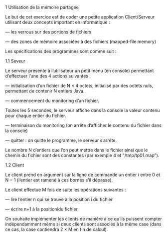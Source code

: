 1 Utilisation de la mémoire partagée

Le but de cet exercice est de coder une petite application Client/Serveur utilisant deux concepts important en informatique :

— les verrous sur des portions de fichiers

— des zones de mémoire associées à des fichiers (mapped-file memory) 

Les spécifications des programmes sont comme suit :

1.1 Seveur

Le serveur présente à l’utilisateur un petit menu (en console) permettant d’effectuer l’une des 4 actions suivantes :

— initialisation d’un fichier de N × 4 octets, initialisé par des octets nuls, permettant de contenir N entiers Java.

— commencement du monitoring d’un fichier. 

Toutes les 5 secondes, le serveur affiche dans la console la valeur contenu pour chaque entier du fichier.

— terminaison du monitoring (on arrête d’afficher le contenu du fichier dans la console)

— quitter : on quitte le programme, le serveur s’arrête.

Le nombre N d’entiers que l’on peut mettre dans le fichier ainsi que le chemin du fichier sont des constantes 
(par exemple 4 et "/tmp/tp01.map").


1.2 Client

Le client prend en argument sur la ligne de commande un entier i entre 0 et N − 1 (l’entier est ramené à ces bornes s’il dépasse). 

Le client effectue M fois de suite les opérations suivantes :

— lire l’entier n qui se trouve à la position i du fichier

— écrire n+1 à la positionidu fichier

On souhaite implémenter les clients de manière à ce qu’ils puissent compter indépendamment même si deux clients sont associés à la même case (dans ce cas, la case contiendra 2 × M en fin de calcul).
